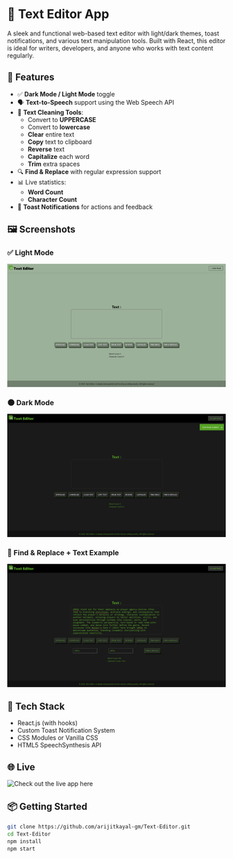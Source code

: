 # 📝 Text Editor App

A sleek and functional web-based text editor with light/dark themes, toast notifications, and various text manipulation tools. Built with React, this editor is ideal for writers, developers, and anyone who works with text content regularly.

## 🌟 Features

- ✅ **Dark Mode / Light Mode** toggle
- 🗣️ **Text-to-Speech** support using the Web Speech API
- 🧹 **Text Cleaning Tools**:
  - Convert to **UPPERCASE**
  - Convert to **lowercase**
  - **Clear** entire text
  - **Copy** text to clipboard
  - **Reverse** text
  - **Capitalize** each word
  - **Trim** extra spaces
- 🔍 **Find & Replace** with regular expression support
- 📊 Live statistics:
  - **Word Count**
  - **Character Count**
- 🔔 **Toast Notifications** for actions and feedback

## 🖼️ Screenshots

### ✅ Light Mode
![Light Mode](./assets/screenshot-light.png)

### 🌑 Dark Mode
![Dark Mode](./assets/screenshot-dark.png)

### 🔄 Find & Replace + Text Example
![Find & Replace Example](./assets/screenshot-find-replace.png)

## 🚀 Tech Stack

- React.js (with hooks)
- Custom Toast Notification System
- CSS Modules or Vanilla CSS
- HTML5 SpeechSynthesis API

## 🌐 Live

![Check out the live app here](https://github.com/arijitkayal-gm/Text-Editor.git)

## 📦 Getting Started

```bash
git clone https://github.com/arijitkayal-gm/Text-Editor.git
cd Text-Editor
npm install
npm start

